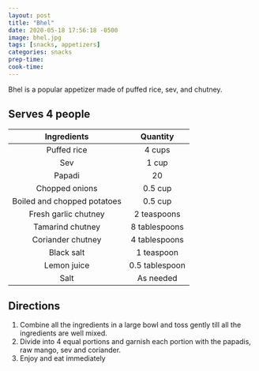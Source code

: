 ```yaml
---
layout: post
title: "Bhel"
date: 2020-05-18 17:56:18 -0500
image: bhel.jpg
tags: [snacks, appetizers]
categories: snacks
prep-time:
cook-time:
---
```


Bhel is a popular appetizer made of puffed rice, sev, and chutney.

## Serves 4 people

|         Ingredients         |    Quantity    |
|:---------------------------:|:--------------:|
|         Puffed rice         |     4 cups     |
|             Sev             |      1 cup     |
|            Papadi           |       20       |
|        Chopped onions       |     0.5 cup    |
| Boiled and chopped potatoes |     0.5 cup    |
|     Fresh garlic chutney    |   2 teaspoons  |
|       Tamarind chutney      |  8 tablespoons |
|      Coriander chutney      |  4 tablespoons |
|          Black salt         |   1 teaspoon   |
|         Lemon juice         | 0.5 tablespoon |
|             Salt            |    As needed   |


## Directions

1. Combine all the ingredients in a large bowl and toss gently till all the ingredients are well mixed.
2. Divide into 4 equal portions and garnish each portion with the papadis, raw mango, sev and coriander.
3. Enjoy and eat immediately
